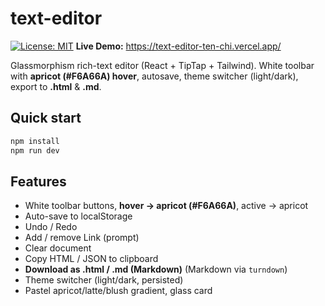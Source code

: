 # text-editor


[![License: MIT](https://img.shields.io/badge/License-MIT-green.svg)](./LICENSE)
**Live Demo:** https://text-editor-ten-chi.vercel.app/

Glassmorphism rich-text editor (React + TipTap + Tailwind).
White toolbar with **apricot (#F6A66A) hover**, autosave, theme switcher (light/dark),
export to **.html** & **.md**.



## Quick start
```bash
npm install
npm run dev
```

## Features
- White toolbar buttons, **hover → apricot (#F6A66A)**, active → apricot
- Auto-save to localStorage
- Undo / Redo
- Add / remove Link (prompt)
- Clear document
- Copy HTML / JSON to clipboard
- **Download as .html / .md (Markdown)** (Markdown via `turndown`)
- Theme switcher (light/dark, persisted)
- Pastel apricot/latte/blush gradient, glass card
